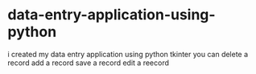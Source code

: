 # data-entry-application-using-python
i created my data entry application using python tkinter you can delete a record add a record save a record edit a reecord
